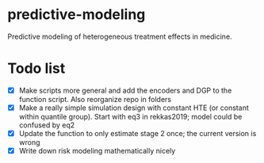 # predictive-modeling
Predictive modeling of heterogeneous treatment effects in medicine.

# Todo list
* [x] Make scripts more general and add the encoders and DGP to the function script. Also reorganize repo in folders
* [x] Make a really simple simulation design with constant HTE (or constant within quantile group). Start with eq3 in rekkas2019; model could be confused by eq2
* [x] Update the function to only estimate stage 2 once; the current version is wrong
* [x] Write  down risk modeling mathematically nicely
